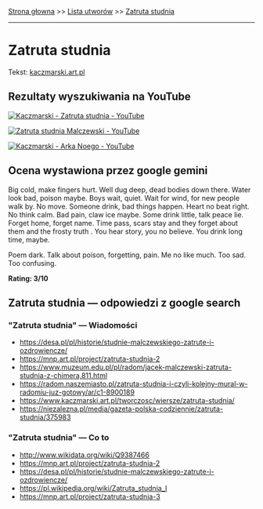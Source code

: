 [Strona głowna](../index.md) >> [Lista utworów](../list.md) >> [Zatruta studnia](680.md)

---

# Zatruta studnia

Tekst: [kaczmarski.art.pl](https://www.kaczmarski.art.pl/tworczosc/wiersze/zatruta-studnia/)

## Rezultaty wyszukiwania na YouTube

[![Kaczmarski - Zatruta studnia - YouTube](http://img.youtube.com/vi/hdK3JNEr8bw/0.jpg)](https://www.youtube.com/watch?v=hdK3JNEr8bw "Kaczmarski - Zatruta studnia - YouTube")

[![Zatruta studnia Malczewski - YouTube](http://img.youtube.com/vi/BgcyHQ7CWOs/0.jpg)](https://www.youtube.com/watch?v=BgcyHQ7CWOs "Zatruta studnia Malczewski - YouTube")

[![Kaczmarski - Arka Noego - YouTube](http://img.youtube.com/vi/GzxeaC896mU/0.jpg)](https://www.youtube.com/watch?v=GzxeaC896mU "Kaczmarski - Arka Noego - YouTube")

## Ocena wystawiona przez google gemini

Big cold, make fingers hurt. Well dug deep, dead bodies down there. Water look bad, poison maybe. Boys wait, quiet. Wait for wind, for new people walk by. No move. Someone drink, bad things happen. Heart no beat right. No think calm. Bad pain, claw ice maybe. Some drink little, talk peace lie. Forget home, forget name. Time pass, scars stay and they forget about them and the frosty truth . You hear story, you no believe. You drink long time, maybe. 

Poem dark. Talk about poison, forgetting, pain. Me no like much. Too sad. Too confusing.

**Rating: 3/10**


## Zatruta studnia — odpowiedzi z google search

### "Zatruta studnia" — Wiadomości

 - <https://desa.pl/pl/historie/studnie-malczewskiego-zatrute-i-ozdrowiencze/>
 - <https://mnp.art.pl/project/zatruta-studnia-2>
 - <https://www.muzeum.edu.pl/pl/radom/jacek-malczewski-zatruta-studnia-z-chimera,811.html>
 - <https://radom.naszemiasto.pl/zatruta-studnia-i-czyli-kolejny-mural-w-radomiu-juz-gotowy/ar/c1-8900189>
 - <https://www.kaczmarski.art.pl/tworczosc/wiersze/zatruta-studnia/>
 - <https://niezalezna.pl/media/gazeta-polska-codziennie/zatruta-studnia/375983>

### "Zatruta studnia" — Co to

 - <http://www.wikidata.org/wiki/Q9387466>
 - <https://mnp.art.pl/project/zatruta-studnia-2>
 - <https://desa.pl/pl/historie/studnie-malczewskiego-zatrute-i-ozdrowiencze/>
 - <https://pl.wikipedia.org/wiki/Zatruta_studnia_I>
 - <https://mnp.art.pl/project/zatruta-studnia-3>

